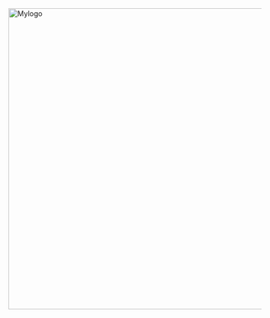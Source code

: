 <img src='https://scontent.fgzt3-1.fna.fbcdn.net/v/t39.30808-6/311339704_8060467094023657_2285113199660743087_n.jpg?_nc_cat=101&ccb=1-7&_nc_sid=730e14&_nc_ohc=gzkJz4oC7eUAX8eTgJ4&_nc_ht=scontent.fgzt3-1.fna&oh=00_AT9TwX-6q6IONMUhwR2EmMZv-9_w7UpiYMqSh6QuZIxJHw&oe=634F946D' alt="Mylogo" width="800" height="600">



